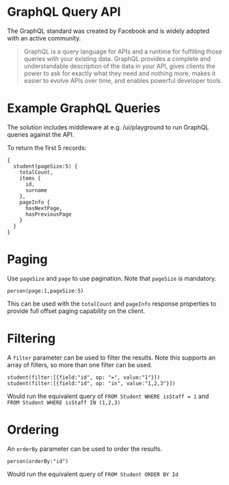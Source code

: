 # GraphQL Query API

The GraphQL standard was created by Facebook and is widely adopted with an active community.

> GraphQL is a query language for APIs and a runtime for fulfilling those queries with your existing data. GraphQL provides a complete and understandable description of the data in your API, gives clients the power to ask for exactly what they need and nothing more, makes it easier to evolve APIs over time, and enables powerful developer tools.

# Example GraphQL Queries

The solution includes middleware at e.g. /ui/playground to run GraphQL queries against the API.

To return the first 5 records:

```
{
  student(pageSize:5) {
    totalCount,
    items {
      id,
      surname
    },
    pageInfo {
      hasNextPage,
      hasPreviousPage
    }
  }
}
```

# Paging

Use `pageSize` and `page` to use pagination. Note that `pageSize` is mandatory.

```
person(page:1,pageSize:5)
```

This can be used with the `totalCount` and `pageInfo` response properties to provide full offset paging capability on the client.

# Filtering

A `filter` parameter can be used to filter the results. Note this supports an array of filters, so more than one filter can be used.

```
student(filter:[{field:"id", op: "=", value:"1"}])
student(filter:[{field:"id", op: "in", value:"1,2,3"}])
```

Would run the equivalent query of `FROM Student WHERE isStaff = 1` and `FROM Student WHERE isStaff IN (1,2,3)`

# Ordering

An `orderBy` parameter can be used to order the results.

```
person(orderBy:"id")
```
Would run the equivalent query of `FROM Student ORDER BY Id`
